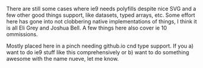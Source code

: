 There are still some cases where ie9 needs polyfills despite
nice SVG and a few other good things support, like datasets,
typed arrays, etc. Some effort here has gone into not
clobbering native implementations of things, I think it is all
Eli Grey and Joshua Bell. A few things here also cover
ie 10 ommissions.

Mostly placed here in a pinch needing github.io cnd type support.
If you a) want to do ie9 stuff like this comprehensively or
b) want to do something awesome with the name nueve, let me know.

